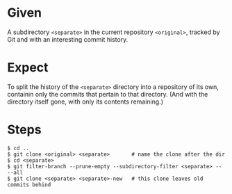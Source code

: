 # Given

A subdirectory `<separate>` in the current repository `<original>`, tracked by
Git and with an interesting commit history.

# Expect

To split the history of the `<separate>` directory into a repository of its
own, containin only the commits that pertain to that directory. (And with the
directory itself gone, with only its contents remaining.)

# Steps

    $ cd ..
    $ git clone <original> <separate>       # name the clone after the dir
    $ cd <separate>
    $ git filter-branch --prune-empty --subdirectory-filter <separate> -- --all
    $ git clone <separate> <separate>-new   # this clone leaves old commits behind
